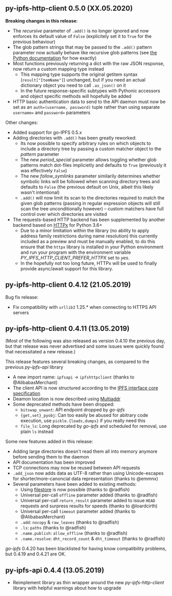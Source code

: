 py-ipfs-http-client 0.5.0 (XX.05.2020)
--------------------------------------

**Breaking changes in this release**:

 * The *recursive* parameter of `.add()` is no longer ignored and now enforces its default value of `False` (explicitely set it to `True` for the previous behaviour)
 * The glob pattern strings that may be passed to the `.add()` pattern parameter now actually behave like recursive glob patterns (see [the Python documentation](https://docs.python.org/3/library/glob.html) for how exactly)
 * Most functions previously returning a dict with the raw JSON response, now return a custom mapping type instead
    * This mapping type supports the original getitem syntax (`result["ItemName"]`) unchanged, but if you need an actual dictionary object you need to call `.as_json()` on it
    * In the future response-specific subtypes with Pythonic accessors and object specific methods will hopefully be added
 * HTTP basic authentication data to send to the API daemon must now be set as an `auth=(username, password)` tuple rather than using separate `username=` and `password=` parameters

Other changes:

 * Added support for go-IPFS 0.5.x
 * Adding directories with `.add()` has been greatly reworked:
    * Its now possible to specify arbitrary rules on which objects to include a directory tree by passing a custom matcher object to the *pattern* parameter
    * The new *period_special* parameter allows toggling whether glob patterns match dot-files implicietly and defaults to `True` (previously it was effectively `False`)
    * The new *follow_symlinks* parameter similarily determines whether symbolic links will be followed when scanning directory trees and defaults to `False` (the previous default on Unix, albeit this likely wasn't intentional)
    * `.add()` will now limit its scan to the directories required to match the given glob patterns (passing in regular expression objects will still scan the tree unconditionally however) – custom matchers have full control over which directories are visited
 * The requests-based HTTP backend has been supplemented by another backend based on [HTTPx](https://www.python-httpx.org/) for Python 3.6+
    * Due to a minor limitation within the library (no ability to apply address family restrictions during name resolution) this currently included as a preview and must be manually enabled, to do this ensure that the `httpx` library is installed in your Python environment and run your program with the environment variable *PY_IPFS_HTTP_CLIENT_PREFER_HTTPX* set to *yes*.
    * In the hopefully not too long future, HTTPx will be used to finally provide async/await support for this library.

py-ipfs-http-client 0.4.12 (21.05.2019)
---------------------------------------

Bug fix release:

 * Fix compatibility with `urllib3` 1.25.* when connecting to HTTPS API servers

py-ipfs-http-client 0.4.11 (13.05.2019)
---------------------------------------

(Most of the following was also released as version 0.4.10 the previous day, but that release was never advertised and some issues were quickly found that necessitated a new release.)

This release features several breaking changes, as compared to the previous *py-ipfs-api* library

 * A new import name: `ipfsapi` → `ipfshttpclient` (thanks to @AlibabasMerchant)
 * The client API is now structured according to the [IPFS interface core specification](https://github.com/ipfs/interface-ipfs-core/tree/master/SPEC)
 * Deamon location is now described using [Multiaddr](https://github.com/multiformats/multiaddr)
 * Some deprecated methods have been dropped:
    * `bitswap_unwant`: API endpoint dropped by *go-ipfs*
    * `{get,set}_pyobj`: Can too easily be abused for abitrary code execution, use `pickle.{loads,dumps}` if you really need this
    * `file_ls`: Long deprecated by *go-ipfs* and scheduled for removal, use plain `ls` instead

Some new features added in this release:

 * Adding large directories doesn't read them all into memory anymore before sending them to the daemon
 * API documentation has been improved
 * TCP connections may now be reused between API requests
 * `.add_json` now adds data as UTF-8 rather than using Unicode-escapes for shorter/more-canoncial data representation (thanks to @emmnx)
 * Several parameters have been added to existing methods:
    * Using [filestore](https://github.com/ipfs-filestore/go-ipfs/tree/master/filestore) is now possible (thanks to @radfish)
    * Universal per-call `offline` parameter added (thanks to @radfish)
    * Universal per-call `return_result` parameter added to issue `HEAD` requests and surpress results for speeds (thanks to @loardcirth)
    * Universal per-call `timeout` parameter added (thanks to @AlibabasMerchant)
    * `.add`: `nocopy` & `raw_leaves` (thanks to @radfish)
    * `.ls`: `paths` (thanks to @radfish)
    * `.name.publish`: `allow_offline` (thanks to @radfish)
    * `.name.resolve`: `dht_record_count` & `dht_timeout` (thanks to @radfish)

*go-ipfs* 0.4.20 has been blacklisted for having know compatibility problems, but 0.4.19 and 0.4.21 are OK.

py-ipfs-api 0.4.4 (13.05.2019)
------------------------------

 * Reimplement library as thin wrapper around the new *py-ipfs-http-client* library with helpful warnings about how to upgrade
